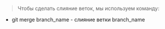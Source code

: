 >Чтобы сделать слияние веток, мы используем команду:
+ git merge branch_name - слияние ветки branch_name